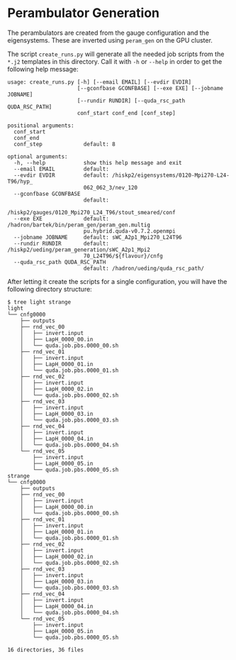 # Perambulator Generation

The perambulators are created from the gauge configuration and the
eigensystems. These are inverted using `peram_gen` on the GPU cluster.

The script `create_runs.py` will generate all the needed job scripts from the
`*.j2` templates in this directory. Call it with `-h` or `--help` in order to
get the following help message:

    usage: create_runs.py [-h] [--email EMAIL] [--evdir EVDIR]
                          [--gconfbase GCONFBASE] [--exe EXE] [--jobname JOBNAME]
                          [--rundir RUNDIR] [--quda_rsc_path QUDA_RSC_PATH]
                          conf_start conf_end [conf_step]

    positional arguments:
      conf_start
      conf_end
      conf_step             default: 8

    optional arguments:
      -h, --help            show this help message and exit
      --email EMAIL         default:
      --evdir EVDIR         default: /hiskp2/eigensystems/0120-Mpi270-L24-T96/hyp_
                            062_062_3/nev_120
      --gconfbase GCONFBASE
                            default:
                            /hiskp2/gauges/0120_Mpi270_L24_T96/stout_smeared/conf
      --exe EXE             default: /hadron/bartek/bin/peram_gen/peram_gen.multig
                            pu.hybrid.quda-v0.7.2.openmpi
      --jobname JOBNAME     default: sWC_A2p1_Mpi270_L24T96
      --rundir RUNDIR       default: /hiskp2/ueding/peram_generation/sWC_A2p1_Mpi2
                            70_L24T96/${flavour}/cnfg
      --quda_rsc_path QUDA_RSC_PATH
                            default: /hadron/ueding/quda_rsc_path/

After letting it create the scripts for a single configuration, you will have
the following directory structure:

    $ tree light strange
    light
    └── cnfg0000
        ├── outputs
        ├── rnd_vec_00
        │   ├── invert.input
        │   ├── LapH_0000_00.in
        │   └── quda.job.pbs.0000_00.sh
        ├── rnd_vec_01
        │   ├── invert.input
        │   ├── LapH_0000_01.in
        │   └── quda.job.pbs.0000_01.sh
        ├── rnd_vec_02
        │   ├── invert.input
        │   ├── LapH_0000_02.in
        │   └── quda.job.pbs.0000_02.sh
        ├── rnd_vec_03
        │   ├── invert.input
        │   ├── LapH_0000_03.in
        │   └── quda.job.pbs.0000_03.sh
        ├── rnd_vec_04
        │   ├── invert.input
        │   ├── LapH_0000_04.in
        │   └── quda.job.pbs.0000_04.sh
        └── rnd_vec_05
            ├── invert.input
            ├── LapH_0000_05.in
            └── quda.job.pbs.0000_05.sh
    strange
    └── cnfg0000
        ├── outputs
        ├── rnd_vec_00
        │   ├── invert.input
        │   ├── LapH_0000_00.in
        │   └── quda.job.pbs.0000_00.sh
        ├── rnd_vec_01
        │   ├── invert.input
        │   ├── LapH_0000_01.in
        │   └── quda.job.pbs.0000_01.sh
        ├── rnd_vec_02
        │   ├── invert.input
        │   ├── LapH_0000_02.in
        │   └── quda.job.pbs.0000_02.sh
        ├── rnd_vec_03
        │   ├── invert.input
        │   ├── LapH_0000_03.in
        │   └── quda.job.pbs.0000_03.sh
        ├── rnd_vec_04
        │   ├── invert.input
        │   ├── LapH_0000_04.in
        │   └── quda.job.pbs.0000_04.sh
        └── rnd_vec_05
            ├── invert.input
            ├── LapH_0000_05.in
            └── quda.job.pbs.0000_05.sh

    16 directories, 36 files
